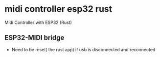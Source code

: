 # midi controller esp32 rust

 Midi Controller with ESP32 (Rust)

## ESP32-MIDI bridge

- Need to be reset( the rust app) if usb is disconnected and reconnected
